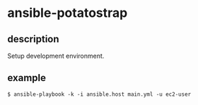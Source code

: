# ansible-potatostrap

## description

Setup development environment.

## example

```
$ ansible-playbook -k -i ansible.host main.yml -u ec2-user
```
